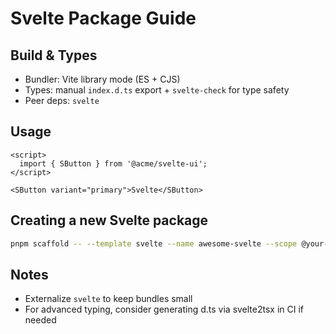 # Svelte Package Guide

## Build & Types

- Bundler: Vite library mode (ES + CJS)
- Types: manual `index.d.ts` export + `svelte-check` for type safety
- Peer deps: `svelte`

## Usage

```svelte
<script>
  import { SButton } from '@acme/svelte-ui';
</script>

<SButton variant="primary">Svelte</SButton>
```

## Creating a new Svelte package

```bash
pnpm scaffold -- --template svelte --name awesome-svelte --scope @your-scope
```

## Notes

- Externalize `svelte` to keep bundles small
- For advanced typing, consider generating d.ts via svelte2tsx in CI if needed

